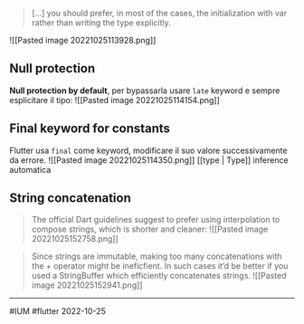 > [...] you should prefer, in most of the cases, the initialization with var rather than writing the type explicitly.

![[Pasted image 20221025113928.png]]

## Null protection
**Null protection by default**, per bypassarla usare `late` keyword e sempre esplicitare il tipo:
![[Pasted image 20221025114154.png]]

## Final keyword for constants
Flutter usa `final` come keyword, modificare il suo valore successivamente da errore. 
![[Pasted image 20221025114350.png]]
[[type | Type]] inference automatica

## String concatenation
> The official Dart guidelines suggest to prefer using interpolation to compose strings, which is shorter and cleaner:
> ![[Pasted image 20221025152758.png]]

>Since strings are immutable, making too many concatenations with the + operator might be ineficfient. In such cases it’d be better if you used a StringBuffer which efficiently concatenates strings.
> ![[Pasted image 20221025152941.png]]


---
#IUM #flutter 2022-10-25